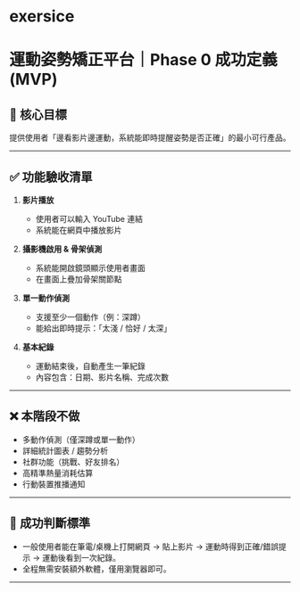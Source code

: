 # exersice
# 運動姿勢矯正平台｜Phase 0 成功定義 (MVP)

## 🎯 核心目標
提供使用者「邊看影片邊運動，系統能即時提醒姿勢是否正確」的最小可行產品。

---

## ✅ 功能驗收清單
1. **影片播放**
   - 使用者可以輸入 YouTube 連結
   - 系統能在網頁中播放影片

2. **攝影機啟用 & 骨架偵測**
   - 系統能開啟鏡頭顯示使用者畫面
   - 在畫面上疊加骨架關節點

3. **單一動作偵測**
   - 支援至少一個動作（例：深蹲）
   - 能給出即時提示：「太淺 / 恰好 / 太深」

4. **基本紀錄**
   - 運動結束後，自動產生一筆紀錄
   - 內容包含：日期、影片名稱、完成次數

---

## ❌ 本階段不做
- 多動作偵測（僅深蹲或單一動作）
- 詳細統計圖表 / 趨勢分析
- 社群功能（挑戰、好友排名）
- 高精準熱量消耗估算
- 行動裝置推播通知

---

## 📌 成功判斷標準
- 一般使用者能在筆電/桌機上打開網頁 → 貼上影片 → 運動時得到正確/錯誤提示 → 運動後看到一次紀錄。
- 全程無需安裝額外軟體，僅用瀏覽器即可。

---
